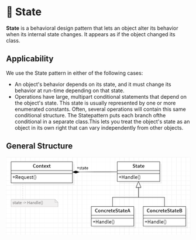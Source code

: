 # 💢 State

<b>State</b> is a behavioral design pattern that lets an object alter its behavior when its internal state changes. It appears as if the object changed its class.

## Applicability

We use the State pattern in either of the following cases:

- An object's behavior depends on its state, and it must change its behavior at
  run-time depending on that state.
- Operations have large, multipart conditional statements that depend on the
  object's state. This state is usually represented by one or more enumerated
  constants. Often, several operations will contain this same conditional structure. The Statepattern puts each branch ofthe conditional in a separate class.This lets you treat the object's state as an object in its own right that can vary
  independently from other objects.

## General Structure

<p align="center">
  <img src="../../images/state.png" width="700" />
</p>
